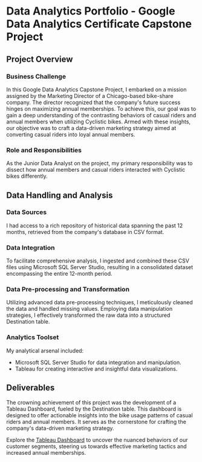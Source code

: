 # Data Analytics Portfolio - Google Data Analytics Certificate Capstone Project

## Project Overview

### Business Challenge

In this Google Data Analytics Capstone Project, I embarked on a mission assigned by the Marketing Director of a Chicago-based bike-share company. The director recognized that the company's future success hinges on maximizing annual memberships. To achieve this, our goal was to gain a deep understanding of the contrasting behaviors of casual riders and annual members when utilizing Cyclistic bikes. Armed with these insights, our objective was to craft a data-driven marketing strategy aimed at converting casual riders into loyal annual members.

### Role and Responsibilities

As the Junior Data Analyst on the project, my primary responsibility was to dissect how annual members and casual riders interacted with Cyclistic bikes differently.

## Data Handling and Analysis

### Data Sources

I had access to a rich repository of historical data spanning the past 12 months, retrieved from the company's database in CSV format.

### Data Integration

To facilitate comprehensive analysis, I ingested and combined these CSV files using Microsoft SQL Server Studio, resulting in a consolidated dataset encompassing the entire 12-month period.

### Data Pre-processing and Transformation

Utilizing advanced data pre-processing techniques, I meticulously cleaned the data and handled missing values. Employing data manipulation strategies, I effectively transformed the raw data into a structured Destination table.

### Analytics Toolset

My analytical arsenal included:

- Microsoft SQL Server Studio for data integration and manipulation.
- Tableau for creating interactive and insightful data visualizations.

## Deliverables

The crowning achievement of this project was the development of a Tableau Dashboard, fueled by the Destination table. This dashboard is designed to offer actionable insights into the bike usage patterns of casual riders and annual members. It serves as the cornerstone for crafting the company's data-driven marketing strategy.

Explore the [Tableau Dashboard](https://public.tableau.com/views/CyclisticUserBehavior_16949659323470/CyclisticDashboard?:language=en-US&:display_count=n&:origin=viz_share_link) to uncover the nuanced behaviors of our customer segments, steering us towards effective marketing tactics and increased annual memberships.


